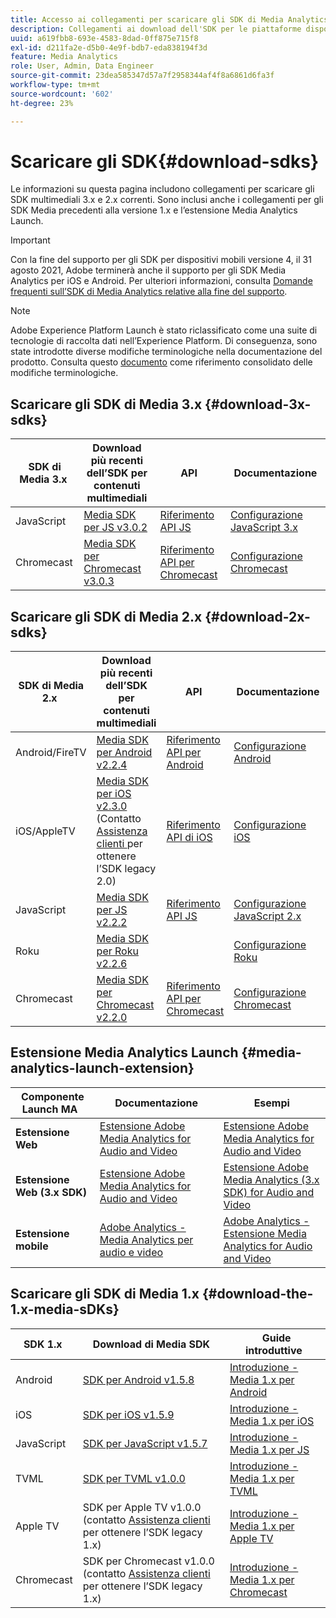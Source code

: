 ```yaml
---
title: Accesso ai collegamenti per scaricare gli SDK di Media Analytics
description: Collegamenti ai download dell'SDK per le piattaforme disponibili, inclusi Android, iOS, JavaScript, Chromecast e Roku.
uuid: a619fbb8-693e-4583-8dad-0ff875e715f8
exl-id: d211fa2e-d5b0-4e9f-bdb7-eda838194f3d
feature: Media Analytics
role: User, Admin, Data Engineer
source-git-commit: 23dea585347d57a7f2958344af4f8a6861d6fa3f
workflow-type: tm+mt
source-wordcount: '602'
ht-degree: 23%

---
```


# Scaricare gli SDK{#download-sdks}

Le informazioni su questa pagina includono collegamenti per scaricare gli SDK multimediali 3.x e 2.x correnti. Sono inclusi anche i collegamenti per gli SDK Media precedenti alla versione 1.x e l’estensione Media Analytics Launch.

>[!IMPORTANT]
>
>Con la fine del supporto per gli SDK per dispositivi mobili versione 4, il 31 agosto 2021, Adobe terminerà anche il supporto per gli SDK Media Analytics per iOS e Android.  Per ulteriori informazioni, consulta [Domande frequenti sull’SDK di Media Analytics relative alla fine del supporto](/help/sdk-implement/end-of-support-faqs.md).

>[!NOTE]
>Adobe Experience Platform Launch è stato riclassificato come una suite di tecnologie di raccolta dati nell’Experience Platform. Di conseguenza, sono state introdotte diverse modifiche terminologiche nella documentazione del prodotto. Consulta questo [documento](https://experienceleague.adobe.com/docs/experience-platform/tags/term-updates.html?lang=en) come riferimento consolidato delle modifiche terminologiche.



## Scaricare gli SDK di Media 3.x {#download-3x-sdks}

| SDK di Media 3.x  | Download più recenti dell’SDK per contenuti multimediali |  API   |  Documentazione  |
| --- | --- | --- | --- |
| JavaScript | [Media SDK per JS v3.0.2](https://github.com/Adobe-Marketing-Cloud/media-sdks/releases/tag/js-v3.0.2) | [Riferimento API JS](https://adobe-marketing-cloud.github.io/media-sdks/reference/javascript_3x/index.html) | [Configurazione JavaScript 3.x](/help/sdk-implement/setup/setup-javascript/set-up-js-3.md) |
| Chromecast | [Media SDK per Chromecast v3.0.3](https://github.com/Adobe-Marketing-Cloud/media-sdks/releases/tag/chromecast-v3.0.3) | [Riferimento API per Chromecast](https://adobe-marketing-cloud.github.io/media-sdks/reference/chromecast/) | [Configurazione Chromecast](/help/sdk-implement/setup/set-up-chromecast.md) |


## Scaricare gli SDK di Media 2.x {#download-2x-sdks}

| SDK di Media 2.x  | Download più recenti dell’SDK per contenuti multimediali |  API   |  Documentazione  |
| --- | --- | --- | --- |
| Android/FireTV | [Media SDK per Android v2.2.4](https://github.com/Adobe-Marketing-Cloud/media-sdks/releases/tag/android-v2.2.4) | [Riferimento API per Android](https://adobe-marketing-cloud.github.io/media-sdks/reference/android/) | [Configurazione Android](/help/sdk-implement/setup/set-up-android.md) |
| iOS/AppleTV | [Media SDK per iOS v2.3.0](https://github.com/Adobe-Marketing-Cloud/media-sdks/releases/tag/ios-v2.3.0) (Contatto [Assistenza clienti ](https://helpx.adobe.com/it/marketing-cloud/contact-support.html) per ottenere l’SDK legacy 2.0) | [Riferimento API di iOS](https://adobe-marketing-cloud.github.io/media-sdks/reference/ios/) | [Configurazione iOS](/help/sdk-implement/setup/set-up-ios.md) |
| JavaScript | [Media SDK per JS v2.2.2](https://github.com/Adobe-Marketing-Cloud/media-sdks/releases/tag/js-v2.2.2) | [Riferimento API JS](https://adobe-marketing-cloud.github.io/media-sdks/reference/javascript/) | [Configurazione JavaScript 2.x](/help/sdk-implement/setup/setup-javascript/set-up-js-2.md) |
| Roku | [Media SDK per Roku v2.2.6](https://github.com/Adobe-Marketing-Cloud/media-sdks/releases/tag/roku-v2.2.6) |  | [Configurazione Roku](/help/sdk-implement/setup/set-up-roku.md) |
| Chromecast | [Media SDK per Chromecast v2.2.0](https://github.com/Adobe-Marketing-Cloud/media-sdks/releases/tag/chromecast-v2.2.0) | [Riferimento API per Chromecast](https://adobe-marketing-cloud.github.io/media-sdks/reference/chromecast/) | [Configurazione Chromecast](/help/sdk-implement/setup/set-up-chromecast.md) |

## Estensione Media Analytics Launch {#media-analytics-launch-extension}

| Componente Launch MA   | Documentazione | Esempi |
|---|---|---|
| **Estensione Web** | [Estensione Adobe Media Analytics for Audio and Video](https://experienceleague.adobe.com/docs/experience-platform/tags/extensions/adobe/media-analytics/overview.html) | [Estensione Adobe Media Analytics for Audio and Video](https://github.com/Adobe-Marketing-Cloud/media-sdks/tree/master/samples/launch/js/2.x) |
| **Estensione Web (3.x SDK)** | [Estensione Adobe Media Analytics for Audio and Video](https://experienceleague.adobe.com/docs/experience-platform/tags/extensions/adobe/media-analytics-3x/overview.html) | [Estensione Adobe Media Analytics (3.x SDK) for Audio and Video](https://github.com/Adobe-Marketing-Cloud/media-sdks/tree/master/samples/launch/js/3.x) |
| **Estensione mobile** | [Adobe Analytics - Media Analytics per audio e video](https://aep-sdks.gitbook.io/docs/using-mobile-extensions/adobe-media-analytics) | [Adobe Analytics - Estensione Media Analytics for Audio and Video](https://github.com/Adobe-Marketing-Cloud/media-sdks/tree/master/samples/launch/mobile) |

## Scaricare gli SDK di Media 1.x {#download-the-1.x-media-sDKs}

| SDK 1.x  |  Download di Media SDK  |  Guide introduttive  |
| --- | --- | --- |
| Android | [SDK per Android v1.5.8](https://github.com/Adobe-Marketing-Cloud/video-heartbeat/releases/tag/android-v1.5.8) | [Introduzione - Media 1.x per Android](setup/vhl-dev-guide-v15_android.pdf) |
| iOS | [SDK per iOS v1.5.9](https://github.com/Adobe-Marketing-Cloud/video-heartbeat/releases/tag/ios-v1.5.9) | [Introduzione - Media 1.x per iOS](setup/vhl-dev-guide-v15_ios.pdf) |
| JavaScript | [SDK per JavaScript v1.5.7](https://github.com/Adobe-Marketing-Cloud/video-heartbeat/releases/tag/js-v1.5.7) | [Introduzione - Media 1.x per JS](setup/vhl-dev-guide-v15_js.pdf) |
| TVML | [SDK per TVML v1.0.0](https://github.com/Adobe-Marketing-Cloud/video-heartbeat/releases/tag/tvml-v1.0.0) | [Introduzione - Media 1.x per TVML](setup/vhl_tvml.pdf) |
| Apple TV | SDK per Apple TV v1.0.0 (contatto [Assistenza clienti](https://helpx.adobe.com/marketing-cloud/contact-support.html) per ottenere l’SDK legacy 1.x) | [Introduzione - Media 1.x per Apple TV](setup/vhl-dev-guide-v1x_appletv.pdf) |
| Chromecast | SDK per Chromecast v1.0.0 (contatto [Assistenza clienti](https://helpx.adobe.com/marketing-cloud/contact-support.html) per ottenere l’SDK legacy 1.x) | [Introduzione - Media 1.x per Chromecast](setup/chromecast_1.x_sdk.pdf) |

